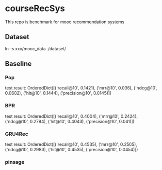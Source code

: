 # courseRecSys
This repo is benchmark for mooc recommendation systems

## Dataset
ln -s xxx/mooc_data ./dataset/

## Baseline
### Pop
test result: OrderedDict([('recall@10', 0.1421), ('mrr@10', 0.036), ('ndcg@10', 0.0602), ('hit@10', 0.1444), ('precision@10', 0.0145)])

### BPR
test result: OrderedDict([('recall@10', 0.4004), ('mrr@10', 0.2424), ('ndcg@10', 0.2784), ('hit@10', 0.4043), ('precision@10', 0.041)])

### GRU4Rec
test result: OrderedDict([('recall@10', 0.4535), ('mrr@10', 0.2505), ('ndcg@10', 0.2983), ('hit@10', 0.4535), ('precision@10', 0.0454)])

### pinsage